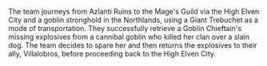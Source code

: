 The team journeys from Azlanti Ruins to the Mage's Guild via the High Elven City and a goblin stronghold in the Northlands, using a Giant Trebuchet as a mode of transportation. They successfully retrieve a Goblin Chieftain's missing explosives from a cannibal goblin who killed her clan over a slain dog. The team decides to spare her and then returns the explosives to their ally, Villalobros, before proceeding back to the High Elven City.